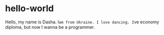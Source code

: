 # hello-world

Hello, my name is Dasha. I`am from Ukraine. I love dancing. I`ve economy diploma, but now I wanna be a programmer.
